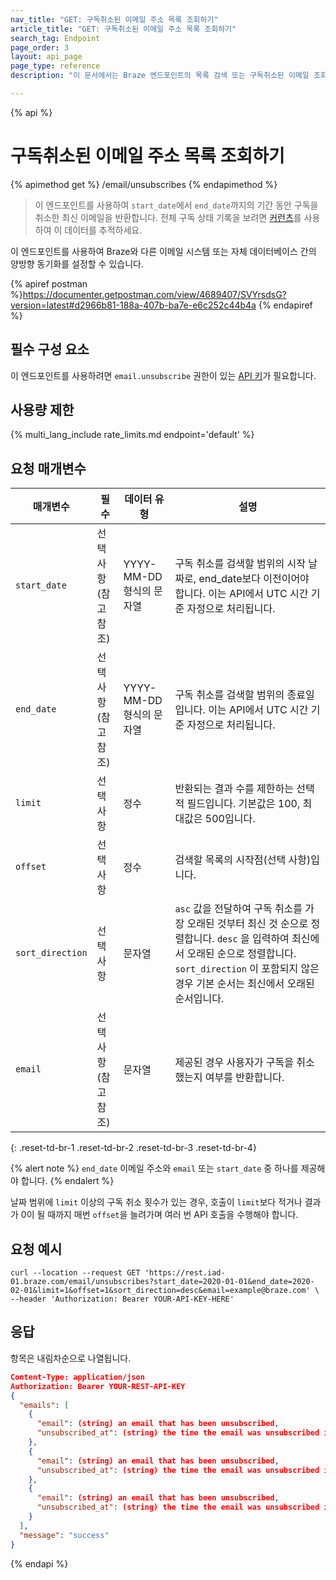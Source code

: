 ```yaml
---
nav_title: "GET: 구독취소된 이메일 주소 목록 조회하기"
article_title: "GET: 구독취소된 이메일 주소 목록 조회하기"
search_tag: Endpoint
page_order: 3
layout: api_page
page_type: reference
description: "이 문서에서는 Braze 엔드포인트의 목록 검색 또는 구독취소된 이메일 조회에 대한 자세한 내용을 간략하게 설명합니다."

---
```

{% api %}
# 구독취소된 이메일 주소 목록 조회하기
{% apimethod get %}
/email/unsubscribes
{% endapimethod %}

> 이 엔드포인트를 사용하여 `start_date`에서 `end_date`까지의 기간 동안 구독을 취소한 최신 이메일을 반환합니다. 전체 구독 상태 기록을 보려면 [커런츠]({{site.baseurl}}/user_guide/data_and_analytics/braze_currents)를 사용하여 이 데이터를 추적하세요.

이 엔드포인트를 사용하여 Braze와 다른 이메일 시스템 또는 자체 데이터베이스 간의 양방향 동기화를 설정할 수 있습니다.

{% apiref postman %}https://documenter.getpostman.com/view/4689407/SVYrsdsG?version=latest#d2966b81-188a-407b-ba7e-e6c252c44b4a {% endapiref %}

## 필수 구성 요소

이 엔드포인트를 사용하려면 `email.unsubscribe` 권한이 있는 [API 키]({{site.baseurl}}/api/basics#rest-api-key/)가 필요합니다.

## 사용량 제한

{% multi_lang_include rate_limits.md endpoint='default' %}

## 요청 매개변수

| 매개변수 | 필수 | 데이터 유형 | 설명 |
| ----------|-----------| ---------|------ |
| `start_date` | 선택 사항 <br>(참고 참조) | YYYY-MM-DD 형식의 문자열| 구독 취소를 검색할 범위의 시작 날짜로, end_date보다 이전이어야 합니다. 이는 API에서 UTC 시간 기준 자정으로 처리됩니다. |
| `end_date` | 선택 사항 <br>(참고 참조) | YYYY-MM-DD 형식의 문자열 | 구독 취소를 검색할 범위의 종료일입니다. 이는 API에서 UTC 시간 기준 자정으로 처리됩니다. |
| `limit` | 선택 사항 | 정수 | 반환되는 결과 수를 제한하는 선택적 필드입니다. 기본값은 100, 최대값은 500입니다. |
| `offset` | 선택 사항 | 정수 | 검색할 목록의 시작점(선택 사항)입니다. |
| `sort_direction` | 선택 사항 | 문자열 | `asc` 값을 전달하여 구독 취소를 가장 오래된 것부터 최신 것 순으로 정렬합니다. `desc` 을 입력하여 최신에서 오래된 순으로 정렬합니다. `sort_direction` 이 포함되지 않은 경우 기본 순서는 최신에서 오래된 순서입니다. |
| `email` | 선택 사항 <br>(참고 참조) | 문자열 | 제공된 경우 사용자가 구독을 취소했는지 여부를 반환합니다. |
{: .reset-td-br-1 .reset-td-br-2 .reset-td-br-3  .reset-td-br-4}

{% alert note %}
`end_date` 이메일 주소와 `email` 또는 `start_date` 중 하나를 제공해야 합니다.
{% endalert %}

날짜 범위에 `limit` 이상의 구독 취소 횟수가 있는 경우, 호출이 `limit`보다 적거나 결과가 0이 될 때까지 매번 `offset`을 늘려가며 여러 번 API 호출을 수행해야 합니다.

## 요청 예시 
```
curl --location --request GET 'https://rest.iad-01.braze.com/email/unsubscribes?start_date=2020-01-01&end_date=2020-02-01&limit=1&offset=1&sort_direction=desc&email=example@braze.com' \
--header 'Authorization: Bearer YOUR-API-KEY-HERE'
```

## 응답

항목은 내림차순으로 나열됩니다.

```json
Content-Type: application/json
Authorization: Bearer YOUR-REST-API-KEY
{
  "emails": [
    {
      "email": (string) an email that has been unsubscribed,
      "unsubscribed_at": (string) the time the email was unsubscribed in ISO 8601
    },
    {
      "email": (string) an email that has been unsubscribed,
      "unsubscribed_at": (string) the time the email was unsubscribed in ISO 8601
    },
    {
      "email": (string) an email that has been unsubscribed,
      "unsubscribed_at": (string) the time the email was unsubscribed in ISO 8601
    }
  ],
  "message": "success"
}
```
{% endapi %}
